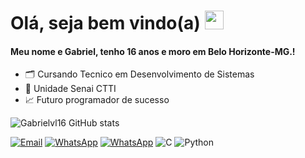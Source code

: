 
# Olá, seja bem vindo(a)  <img src="https://media.giphy.com/media/f9jQLaKJJl6dL0AmmZ/giphy.gif" width= "30px">

#### Meu nome e Gabriel, tenho 16 anos e moro em Belo Horizonte-MG.!
- 🗂️ Cursando Tecnico em Desenvolvimento de Sistemas
- 🏢 Unidade Senai CTTI
- 📈 Futuro programador de sucesso

![Gabrielvl16 GitHub stats](https://github-readme-stats.vercel.app/api?username=Gabrielvl16&show_icons=true&theme=dracula)


[![Email](https://img.shields.io/badge/Gmail-D14836?style=for-the-badge&logo=gmail&logoColor=white)](https://devgabrielvalu@gmail.com)
[![WhatsApp](https://img.shields.io/badge/Instagram-E4405F?style=for-the-badge&logo=instagram&logoColor=white)](https://w.app/VPcdJR)
[![WhatsApp](https://img.shields.io/badge/WhatsApp-25D366?style=for-the-badge&logo=whatsapp&logoColor=white)](https://www.instagram.com/gb.valu/?next=%2F)
<img aling="center" alt="C" src="https://img.shields.io/badge/C-00599C?style=for-the-badge&logo=c&logoColor=white" />
<img aling="center" alt="Python" src="https://img.shields.io/badge/Python-14354C?style=for-the-badge&logo=python&logoColor=white" />

